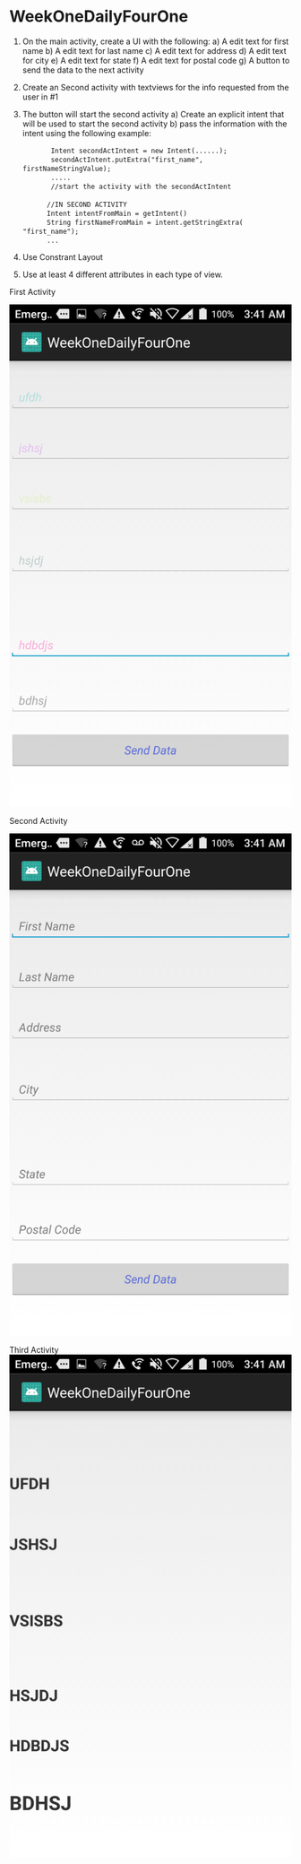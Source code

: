 # WeekOneDailyFourOne

1.  On the main activity, create a UI with the following:
      a)  A edit text for first name
      b)  A edit text for last name
      c)  A edit text for address
      d)  A edit text for city
      e)  A edit text for state
      f)   A edit text for postal code
      g)  A button to send the data to the next activity
 2.  Create an Second activity with textviews for the info requested from the user in #1
 3.  The button will start the second activity
         a) Create an explicit intent that will be used to start the second activity
         b) pass the information with the intent using the following example:
                
                Intent secondActIntent = new Intent(......);
                secondActIntent.putExtra("first_name", firstNameStringValue);
                .....
                //start the activity with the secondActIntent
           
               //IN SECOND ACTIVITY
               Intent intentFromMain = getIntent()
               String firstNameFromMain = intent.getStringExtra( "first_name");
               ...
               
4.  Use Constrant Layout
5.  Use at least 4 different attributes in each type of view.



First Activity

![](PicFolder/PhotoOne.png)

Second Activity

![](PicFolder/PhotoTwo.png)

Third Activity
![](PicFolder/PhotoThree.png)
